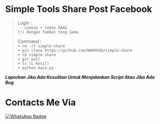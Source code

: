 # Simple Tools Share Post Facebook
>Login :  
``` - cookie + token EAAG```   
```(!) Dengan Tumbal Yang Sama```  


>Command :    
```➠ rm -rf simple-share```    
```➠ git clone https://github.com/W4HYUXD/simple-share```  
```➠ cd simple-share```   
```➠ git pull```  
```➠ ls (L Kecil)```    
```➠ python main.py```   

>   
***Laporkan Jika Ada Kesulitan Untuk Menjalankan Script Atau Jika Ada Bug***  
>    
# Contacts Me Via  
[![WhatsApp Badge](https://img.shields.io/badge/-click-white?style=flat&logo=WhatsApp&logoColor=green&link=https://wa.me/6283132458199/)](https://wa.me/-6283132458199-green/) 
